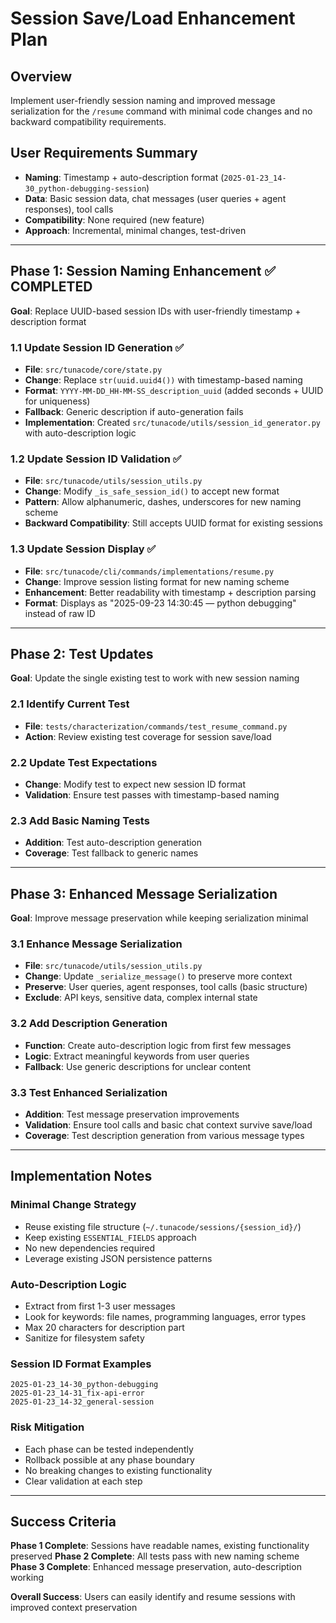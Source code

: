 # Session Save/Load Enhancement Plan

## Overview
Implement user-friendly session naming and improved message serialization for the `/resume` command with minimal code changes and no backward compatibility requirements.

## User Requirements Summary
- **Naming**: Timestamp + auto-description format (`2025-01-23_14-30_python-debugging-session`)
- **Data**: Basic session data, chat messages (user queries + agent responses), tool calls
- **Compatibility**: None required (new feature)
- **Approach**: Incremental, minimal changes, test-driven

---

## Phase 1: Session Naming Enhancement ✅ COMPLETED
**Goal**: Replace UUID-based session IDs with user-friendly timestamp + description format

### 1.1 Update Session ID Generation ✅
- **File**: `src/tunacode/core/state.py`
- **Change**: Replace `str(uuid.uuid4())` with timestamp-based naming
- **Format**: `YYYY-MM-DD_HH-MM-SS_description_uuid` (added seconds + UUID for uniqueness)
- **Fallback**: Generic description if auto-generation fails
- **Implementation**: Created `src/tunacode/utils/session_id_generator.py` with auto-description logic

### 1.2 Update Session ID Validation ✅
- **File**: `src/tunacode/utils/session_utils.py`
- **Change**: Modify `_is_safe_session_id()` to accept new format
- **Pattern**: Allow alphanumeric, dashes, underscores for new naming scheme
- **Backward Compatibility**: Still accepts UUID format for existing sessions

### 1.3 Update Session Display ✅
- **File**: `src/tunacode/cli/commands/implementations/resume.py`
- **Change**: Improve session listing format for new naming scheme
- **Enhancement**: Better readability with timestamp + description parsing
- **Format**: Displays as "2025-09-23 14:30:45 — python debugging" instead of raw ID

---

## Phase 2: Test Updates
**Goal**: Update the single existing test to work with new session naming

### 2.1 Identify Current Test
- **File**: `tests/characterization/commands/test_resume_command.py`
- **Action**: Review existing test coverage for session save/load

### 2.2 Update Test Expectations
- **Change**: Modify test to expect new session ID format
- **Validation**: Ensure test passes with timestamp-based naming

### 2.3 Add Basic Naming Tests
- **Addition**: Test auto-description generation
- **Coverage**: Test fallback to generic names

---

## Phase 3: Enhanced Message Serialization
**Goal**: Improve message preservation while keeping serialization minimal

### 3.1 Enhance Message Serialization
- **File**: `src/tunacode/utils/session_utils.py`
- **Change**: Update `_serialize_message()` to preserve more context
- **Preserve**: User queries, agent responses, tool calls (basic structure)
- **Exclude**: API keys, sensitive data, complex internal state

### 3.2 Add Description Generation
- **Function**: Create auto-description logic from first few messages
- **Logic**: Extract meaningful keywords from user queries
- **Fallback**: Use generic descriptions for unclear content

### 3.3 Test Enhanced Serialization
- **Addition**: Test message preservation improvements
- **Validation**: Ensure tool calls and basic chat context survive save/load
- **Coverage**: Test description generation from various message types

---

## Implementation Notes

### Minimal Change Strategy
- Reuse existing file structure (`~/.tunacode/sessions/{session_id}/`)
- Keep existing `ESSENTIAL_FIELDS` approach
- No new dependencies required
- Leverage existing JSON persistence patterns

### Auto-Description Logic
- Extract from first 1-3 user messages
- Look for keywords: file names, programming languages, error types
- Max 20 characters for description part
- Sanitize for filesystem safety

### Session ID Format Examples
```
2025-01-23_14-30_python-debugging
2025-01-23_14-31_fix-api-error
2025-01-23_14-32_general-session
```

### Risk Mitigation
- Each phase can be tested independently
- Rollback possible at any phase boundary
- No breaking changes to existing functionality
- Clear validation at each step

---

## Success Criteria

**Phase 1 Complete**: Sessions have readable names, existing functionality preserved
**Phase 2 Complete**: All tests pass with new naming scheme
**Phase 3 Complete**: Enhanced message preservation, auto-description working

**Overall Success**: Users can easily identify and resume sessions with improved context preservation